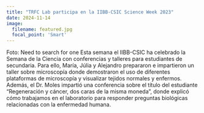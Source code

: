 ```yaml
---
title: "TRFC Lab participa en la IIBB-CSIC Science Week 2023"
date: 2024-11-14
image:
  filename: featured.jpg
  focal_point: 'Smart'
---
```


Foto: Need to search for one Esta semana el IIBB-CSIC ha celebrado la Semana de la Ciencia con conferencias y talleres para estudiantes de secundaria. Para ello, María, Júlia y Alejandro prepararon e impartieron un taller sobre microscopía donde demostraron el uso de diferentes plataformas de microscopía y visualizar tejidos normales y enfermos. Además, el Dr. Moles impartió una conferencia sobre el título del estudiante “Regeneración y cáncer, dos caras de la misma moneda”, donde explicó cómo trabajamos en el laboratorio para responder preguntas biológicas relacionadas con la enfermedad humana.